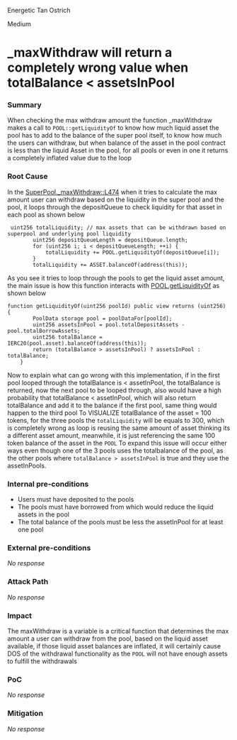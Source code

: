 Energetic Tan Ostrich

Medium

# _maxWithdraw will return a completely wrong value when totalBalance < assetsInPool

### Summary

When checking the max withdraw amount the function _maxWithdraw makes a call to `POOL::getLiquidityOf` to know how much liquid asset the pool has to add to the balance of the super pool itself, to know how much the users can withdraw, but when balance of the asset in the pool contract is less than the liquid Asset in the pool, for all pools or even in one it returns a completely inflated value due to the loop

### Root Cause

In the [SuperPool._maxWithdraw::L474](https://github.com/sherlock-audit/2024-08-sentiment-v2/blob/0b472f4bffdb2c7432a5d21f1636139cc01561a5/protocol-v2/src/SuperPool.sol#L474C5-L485C6) when it tries to calculate the max amount user can withdraw based on the liquidity in the super pool and the pool, it loops through the depositQueue to check liquidity for that asset in each pool as shown below 
```solidity
 uint256 totalLiquidity; // max assets that can be withdrawn based on superpool and underlying pool liquidity
        uint256 depositQueueLength = depositQueue.length;
        for (uint256 i; i < depositQueueLength; ++i) {
            totalLiquidity += POOL.getLiquidityOf(depositQueue[i]);
        }
        totalLiquidity += ASSET.balanceOf(address(this));
```
As you see it tries to loop through the pools to get the liquid asset amount, the main issue is how this function interacts with [POOL.getLiquidityOf](https://github.com/sherlock-audit/2024-08-sentiment-v2/blob/0b472f4bffdb2c7432a5d21f1636139cc01561a5/protocol-v2/src/Pool.sol#L210C5-L215C6) as shown below 

```solidity
function getLiquidityOf(uint256 poolId) public view returns (uint256) {
        PoolData storage pool = poolDataFor[poolId];
        uint256 assetsInPool = pool.totalDepositAssets - pool.totalBorrowAssets;
        uint256 totalBalance = IERC20(pool.asset).balanceOf(address(this));
        return (totalBalance > assetsInPool) ? assetsInPool : totalBalance;
    }
```
Now to explain what can go wrong with this implementation, if in the first pool looped through the totalBalance is < assetInPool, the totalBalance is returned, now the next pool to be looped through, also would have a high probability that totalBalance < assetInPool, which will also return totalBalance and add it to the balance if the first pool, same thing would happen to the  third pool
To VISUALIZE 
totalBalance of the asset = 100 tokens, for the three pools the `totalLiquidity` will be equals to 300, which is completely wrong as loop is reusing the same amount of asset thinking its a different asset amount, meanwhile, it is just referencing the same 100 token balance of the asset in the `POOL`
To expand this issue will occur either ways even though one of the 3 pools uses the totalbalance of the pool, as the other pools where `totalBalance > assetsInPool` is true and they use the assetInPools.

### Internal pre-conditions

- Users must have deposited to the pools 
- The pools must have borrowed from which would reduce the liquid assets in the pool
- The total balance of the pools must be less the assetInPool for at least one pool

### External pre-conditions

_No response_

### Attack Path

_No response_

### Impact

The maxWithdraw is a variable is a critical function that determines the max amount a user can withdraw from the pool, based on the liquid asset available, if those liquid asset balances are inflated, it will certainly cause DOS of the withdrawal functionality as the `POOL` will not have enough assets to fulfill the withdrawals

### PoC

_No response_

### Mitigation

_No response_